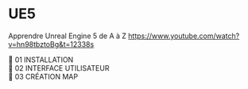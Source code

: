 # UE5
Apprendre Unreal Engine 5 de A à Z
https://www.youtube.com/watch?v=hn98tbztoBg&t=12338s

🔹 01 INSTALLATION  
🔹 02 INTERFACE UTILISATEUR  
🔹 03 CRÉATION MAP


